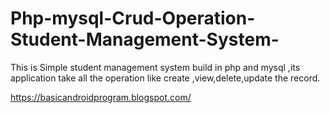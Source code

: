# Php-mysql-Crud-Operation-Student-Management-System-
This is Simple student management system build in php and mysql ,its application take all the operation like create ,view,delete,update the record.



https://basicandroidprogram.blogspot.com/
